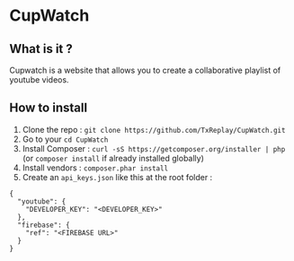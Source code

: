 # CupWatch

## What is it ?

Cupwatch is a website that allows you to create a collaborative playlist of youtube videos.

## How to install

1. Clone the repo : ```git clone https://github.com/TxReplay/CupWatch.git```
2. Go to your ```cd CupWatch ```
3. Install Composer : ```curl -sS https://getcomposer.org/installer | php``` (or ```composer install``` if already installed globally)
4. Install vendors : ```composer.phar install```
5. Create an ```api_keys.json``` like this at the root folder :

```
{
  "youtube": {
    "DEVELOPER_KEY": "<DEVELOPER_KEY>"
  },
  "firebase": {
    "ref": "<FIREBASE URL>"
  }
}
```